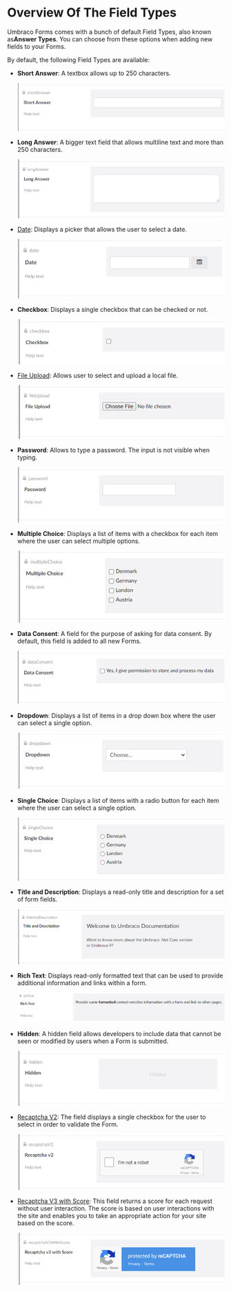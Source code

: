 # Overview Of The Field Types

Umbraco Forms comes with a bunch of default Field Types, also known as**Answer Types**. You can choose from these options when adding new fields to your Forms.

By default, the following Field Types are available:

*   **Short Answer**: A textbox allows up to 250 characters.

    ![Textfield](images/shortanswer-v9.png)
*   **Long Answer**: A bigger text field that allows multiline text and more than 250 characters.

    ![Textarea](images/longanswer-v9.png)
*   [Date](date.md): Displays a picker that allows the user to select a date.

    ![Datepicker](images/date-v9.png)
*   **Checkbox**: Displays a single checkbox that can be checked or not.

    ![Checkbox](images/CheckBox-v9.png)
*   [File Upload](fileupload.md): Allows user to select and upload a local file.

    ![File upload](images/fileupload-v9.png)
*   **Password**: Allows to type a password. The input is not visible when typing.

    ![Password field](images/password-v9.png)
*   **Multiple Choice**: Displays a list of items with a checkbox for each item where the user can select multiple options.

    ![Checkboxlist](images/multiplechoice-v9.png)
*   **Data Consent**: A field for the purpose of asking for data consent. By default, this field is added to all new Forms.&#x20;

    ![Data Consent](images/dataconsent-v9.png)
*   **Dropdown**: Displays a list of items in a drop down box where the user can select a single option.

    ![Dropdownlist](images/dropdown-v9.png)
*   **Single Choice**: Displays a list of items with a radio button for each item where the user can select a single option.

    ![Single choice](images/singlechoice-v9.png)
*   **Title and Description**: Displays a read-only title and description for a set of form fields.

    ![Title and description](images/titleanddescription-v9.png)
*   **Rich Text**: Displays read-only formatted text that can be used to provide additional information and links within a form.

    ![Rich text](images/richtext.png)
*   **Hidden**: A hidden field allows developers to include data that cannot be seen or modified by users when a Form is submitted.

    ![Hidden](images/hidden-v9.png)
*   [Recaptcha V2](recaptcha2.md): The field displays a single checkbox for the user to select in order to validate the Form.

    ![reCAPTCHA v2](images/recaptcha2-v9.png)
*   [Recaptcha V3 with Score](recaptcha3.md): This field returns a score for each request without user interaction. The score is based on user interactions with the site and enables you to take an appropriate action for your site based on the score.

    ![reCAPTCHA v3](images/recaptcha3-v9.png)
